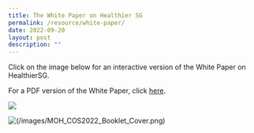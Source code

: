 ```yaml
---
title: The White Paper on Healthier SG
permalink: /resource/white-paper/
date: 2022-09-20
layout: post
description: ""
---
```

Click on the image below for an interactive version of the White Paper on HealthierSG.

For a PDF version of the White Paper, click [here](/files/white-paper.pdf).

![](https://ci4.googleusercontent.com/proxy/hVqgEY4AqMA62IS7VD3-gc-VJF6qLsFUxQB3adMh4Ysq9j5Gd740v8tOoArerGlKneO5C7xMK5WAsxIZPpG8qVjfC2pCoX_XGtc=s0-d-e1-ft#https://cdnc.heyzine.com/flip-book/cover/4c6e2cd236.jpg)

![(/images/MOH_COS2022_Booklet_Cover.png)](https://www.moh.gov.sg)